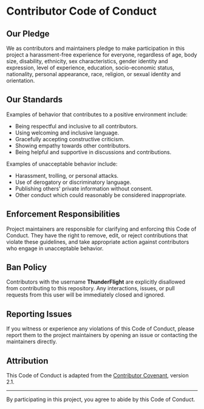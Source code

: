 # Contributor Code of Conduct

## Our Pledge

We as contributors and maintainers pledge to make participation in this project a harassment-free experience for everyone, regardless of age, body size, disability, ethnicity, sex characteristics, gender identity and expression, level of experience, education, socio-economic status, nationality, personal appearance, race, religion, or sexual identity and orientation.

## Our Standards

Examples of behavior that contributes to a positive environment include:
- Being respectful and inclusive to all contributors.
- Using welcoming and inclusive language.
- Gracefully accepting constructive criticism.
- Showing empathy towards other contributors.
- Being helpful and supportive in discussions and contributions.

Examples of unacceptable behavior include:
- Harassment, trolling, or personal attacks.
- Use of derogatory or discriminatory language.
- Publishing others' private information without consent.
- Other conduct which could reasonably be considered inappropriate.

## Enforcement Responsibilities

Project maintainers are responsible for clarifying and enforcing this Code of Conduct. They have the right to remove, edit, or reject contributions that violate these guidelines, and take appropriate action against contributors who engage in unacceptable behavior.

## Ban Policy

Contributors with the username **ThunderFlight** are explicitly disallowed from contributing to this repository. Any interactions, issues, or pull requests from this user will be immediately closed and ignored.

## Reporting Issues

If you witness or experience any violations of this Code of Conduct, please report them to the project maintainers by opening an issue or contacting the maintainers directly.

## Attribution

This Code of Conduct is adapted from the [Contributor Covenant](https://www.contributor-covenant.org/), version 2.1.

---

By participating in this project, you agree to abide by this Code of Conduct.

